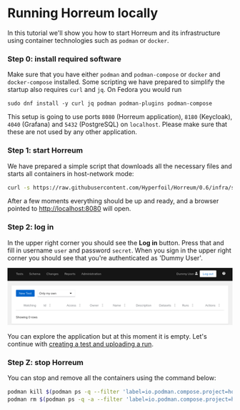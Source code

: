 # Running Horreum locally

In this tutorial we'll show you how to start Horreum and its infrastructure using container technologies such as `podman` or `docker`.

### Step 0: install required software

Make sure that you have either `podman` and `podman-compose` or `docker` and `docker-compose` installed. Some scripting we have prepared to simplify the startup also requires `curl` and `jq`. On Fedora you would run

```
sudo dnf install -y curl jq podman podman-plugins podman-compose
```

This setup is going to use ports `8080` (Horreum application), `8180` (Keycloak), `4040` (Grafana) and `5432` (PostgreSQL) on `localhost`. Please make sure that these are not used by any other application.

### Step 1: start Horreum

We have prepared a simple script that downloads all the necessary files and starts all containers in host-network mode:

```bash
curl -s https://raw.githubusercontent.com/Hyperfoil/Horreum/0.6/infra/start.sh | bash
```

After a few moments everything should be up and ready, and a browser pointed to [http://localhost:8080](http://localhost:8080) will open.

### Step 2: log in

In the upper right corner you should see the **Log in** button. Press that and fill in username `user` and password `secret`. When you sign in the upper right corner you should see that you're authenticated as 'Dummy User'.

<div class="screenshot"><img src="/assets/images/create_test/01_logged_in.png"></div>

You can explore the application but at this moment it is empty. Let's continue with [creating a test and uploading a run](create_test_run.html).

### Step Z: stop Horreum

You can stop and remove all the containers using the command below:

```bash
podman kill $(podman ps -q --filter 'label=io.podman.compose.project=horreum')
podman rm $(podman ps -q -a --filter 'label=io.podman.compose.project=horreum')
```
